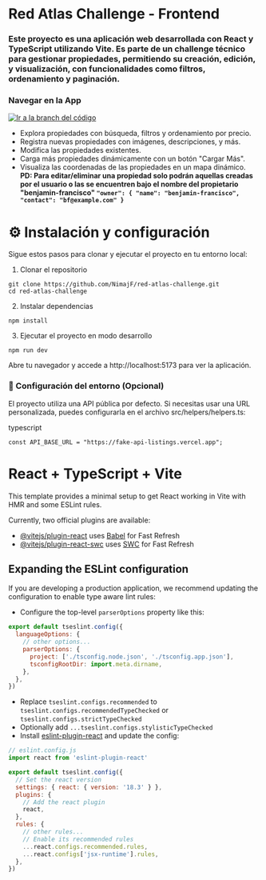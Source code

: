 # Red Atlas Challenge - Frontend
### Este proyecto es una aplicación web desarrollada con React y TypeScript utilizando Vite. Es parte de un challenge técnico para gestionar propiedades, permitiendo su creación, edición, y visualización, con funcionalidades como filtros, ordenamiento y paginación.

### Navegar en la App
[![Ir a la branch del código](https://img.shields.io/badge/SITIO--WEB-CLICK--AQUI-emerald?style=for-the-badge)](https://red-atlas-challenge-junior.vercel.app)

* Explora propiedades con búsqueda, filtros y ordenamiento por precio.
* Registra nuevas propiedades con imágenes, descripciones, y más.
* Modifica las propiedades existentes.
* Carga más propiedades dinámicamente con un botón "Cargar Más".
* Visualiza las coordenadas de las propiedades en un mapa dinámico.
  <br>
<b>PD: Para editar/eliminar una propiedad solo podrán aquellas creadas por el usuario o las se encuentren bajo el nombre del propietario "benjamin-francisco" ```"owner": {
    "name": "benjamin-francisco",
    "contact": "bf@example.com"
  }```</b>

# ⚙️ Instalación y configuración
Sigue estos pasos para clonar y ejecutar el proyecto en tu entorno local:

1. Clonar el repositorio
```
git clone https://github.com/NimajF/red-atlas-challenge.git
cd red-atlas-challenge
```
2. Instalar dependencias
```
npm install
```
3. Ejecutar el proyecto en modo desarrollo
```
npm run dev
```
Abre tu navegador y accede a http://localhost:5173 para ver la aplicación.

### 🔧 Configuración del entorno (Opcional)
El proyecto utiliza una API pública por defecto. Si necesitas usar una URL personalizada, puedes configurarla en el archivo src/helpers/helpers.ts:

typescript
```
const API_BASE_URL = "https://fake-api-listings.vercel.app";
```

# React + TypeScript + Vite

This template provides a minimal setup to get React working in Vite with HMR and some ESLint rules.

Currently, two official plugins are available:

- [@vitejs/plugin-react](https://github.com/vitejs/vite-plugin-react/blob/main/packages/plugin-react/README.md) uses [Babel](https://babeljs.io/) for Fast Refresh
- [@vitejs/plugin-react-swc](https://github.com/vitejs/vite-plugin-react-swc) uses [SWC](https://swc.rs/) for Fast Refresh

## Expanding the ESLint configuration

If you are developing a production application, we recommend updating the configuration to enable type aware lint rules:

- Configure the top-level `parserOptions` property like this:

```js
export default tseslint.config({
  languageOptions: {
    // other options...
    parserOptions: {
      project: ['./tsconfig.node.json', './tsconfig.app.json'],
      tsconfigRootDir: import.meta.dirname,
    },
  },
})
```

- Replace `tseslint.configs.recommended` to `tseslint.configs.recommendedTypeChecked` or `tseslint.configs.strictTypeChecked`
- Optionally add `...tseslint.configs.stylisticTypeChecked`
- Install [eslint-plugin-react](https://github.com/jsx-eslint/eslint-plugin-react) and update the config:

```js
// eslint.config.js
import react from 'eslint-plugin-react'

export default tseslint.config({
  // Set the react version
  settings: { react: { version: '18.3' } },
  plugins: {
    // Add the react plugin
    react,
  },
  rules: {
    // other rules...
    // Enable its recommended rules
    ...react.configs.recommended.rules,
    ...react.configs['jsx-runtime'].rules,
  },
})
```
